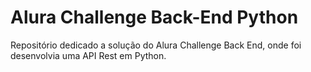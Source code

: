 # Alura Challenge Back-End Python
Repositório dedicado a solução do Alura Challenge Back End, onde foi desenvolvia uma API Rest em Python.
